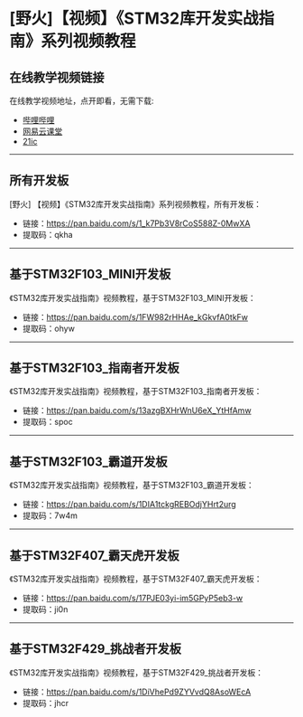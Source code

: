 # [野火]【视频】《STM32库开发实战指南》系列视频教程
## 在线教学视频链接
在线教学视频地址，点开即看，无需下载:

* [哔哩哔哩](https://space.bilibili.com/356820657/video)
* [网易云课堂](https://study.163.com/provider/400000000596001/course.htm)
* [21ic](http://open.21ic.com/open/lecturer-info?id=278)

***

## 所有开发板
[野火] 【视频】《STM32库开发实战指南》系列视频教程，所有开发板：
* 链接：https://pan.baidu.com/s/1_k7Pb3V8rCoS588Z-0MwXA 
* 提取码：qkha 

***

## 基于STM32F103_MINI开发板
《STM32库开发实战指南》视频教程，基于STM32F103_MINI开发板：
* 链接：https://pan.baidu.com/s/1FW982rHHAe_kGkvfA0tkFw 
* 提取码：ohyw 

***

## 基于STM32F103_指南者开发板
《STM32库开发实战指南》视频教程，基于STM32F103_指南者开发板：
* 链接：https://pan.baidu.com/s/13azgBXHrWnU6eX_YtHfAmw 
* 提取码：spoc 


***

## 基于STM32F103_霸道开发板
《STM32库开发实战指南》视频教程，基于STM32F103_霸道开发板：
* 链接：https://pan.baidu.com/s/1DIA1tckgREBOdjYHrt2urg 
* 提取码：7w4m 


***

## 基于STM32F407_霸天虎开发板 
《STM32库开发实战指南》视频教程，基于STM32F407_霸天虎开发板：
* 链接：https://pan.baidu.com/s/17PJE03yi-im5GPyP5eb3-w 
* 提取码：ji0n 


***

## 基于STM32F429_挑战者开发板
《STM32库开发实战指南》视频教程，基于STM32F429_挑战者开发板：
* 链接：https://pan.baidu.com/s/1DiVhePd9ZYVvdQ8AsoWEcA 
* 提取码：jhcr 




